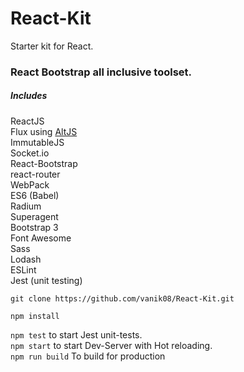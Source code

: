 # React-Kit
Starter kit for React.

### React Bootstrap all inclusive toolset.
##### Includes <br /> 
ReactJS <br /> 
Flux using [AltJS](http://alt.js.org) <br /> 
ImmutableJS <br />
Socket.io <br />
React-Bootstrap <br /> 
react-router <br /> 
WebPack <br /> 
ES6 (Babel) <br /> 
Radium <br />
Superagent <br />
Bootstrap 3 <br /> 
Font Awesome <br />
Sass <br /> 
Lodash <br />
ESLint <br />
Jest (unit testing)

`git clone https://github.com/vanik08/React-Kit.git` <br />

`npm install` <br />

`npm test` to start Jest unit-tests. <br />
`npm start` to start Dev-Server with Hot reloading. <br />
`npm run build` To build for production <br />






